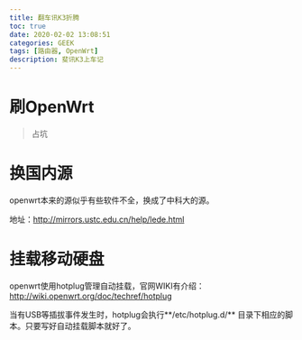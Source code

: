 ```yaml
---
title: 翻车讯K3折腾
toc: true
date: 2020-02-02 13:08:51
categories: GEEK
tags: [路由器, OpenWrt]
description: 斐讯K3上车记
---
```


# 刷OpenWrt

> 占坑

# 换国内源

openwrt本来的源似乎有些软件不全，换成了中科大的源。

地址：http://mirrors.ustc.edu.cn/help/lede.html

# 挂载移动硬盘

openwrt使用hotplug管理自动挂载，官网WIKI有介绍：http://wiki.openwrt.org/doc/techref/hotplug

当有USB等插拔事件发生时，hotplug会执行**/etc/hotplug.d/** 目录下相应的脚本。只要写好自动挂载脚本就好了。

